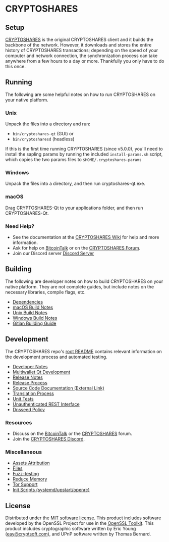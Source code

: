 CRYPTOSHARES
=============

Setup
---------------------
[CRYPTOSHARES](http://cryptoshares.org/wallet) is the original CRYPTOSHARES client and it builds the backbone of the network. However, it downloads and stores the entire history of CRYPTOSHARES transactions; depending on the speed of your computer and network connection, the synchronization process can take anywhere from a few hours to a day or more. Thankfully you only have to do this once.

Running
---------------------
The following are some helpful notes on how to run CRYPTOSHARES on your native platform.

### Unix

Unpack the files into a directory and run:

- `bin/cryptoshares-qt` (GUI) or
- `bin/cryptosharesd` (headless)

If this is the first time running CRYPTOSHARES (since v5.0.0), you'll need to install the sapling params by running the included `install-params.sh` script, which copies the two params files to `$HOME/.cryptoshares-params`

### Windows

Unpack the files into a directory, and then run cryptoshares-qt.exe.

### macOS

Drag CRYPTOSHARES-Qt to your applications folder, and then run CRYPTOSHARES-Qt.

### Need Help?

* See the documentation at the [CRYPTOSHARES Wiki](https://github.com/CRYPTOSHARES-Project/CRYPTOSHARES/wiki)
for help and more information.
* Ask for help on [BitcoinTalk](https://bitcointalk.org/index.php?topic=1262920.0) or on the [CRYPTOSHARES Forum](http://forum.cryptoshares.org/).
* Join our Discord server [Discord Server](https://discord.cryptoshares.org)

Building
---------------------
The following are developer notes on how to build CRYPTOSHARES on your native platform. They are not complete guides, but include notes on the necessary libraries, compile flags, etc.

- [Dependencies](dependencies.md)
- [macOS Build Notes](build-osx.md)
- [Unix Build Notes](build-unix.md)
- [Windows Build Notes](build-windows.md)
- [Gitian Building Guide](gitian-building.md)

Development
---------------------
The CRYPTOSHARES repo's [root README](/README.md) contains relevant information on the development process and automated testing.

- [Developer Notes](developer-notes.md)
- [Multiwallet Qt Development](multiwallet-qt.md)
- [Release Notes](release-notes.md)
- [Release Process](release-process.md)
- [Source Code Documentation (External Link)](https://www.fuzzbawls.pw/cryptoshares/doxygen/)
- [Translation Process](translation_process.md)
- [Unit Tests](unit-tests.md)
- [Unauthenticated REST Interface](REST-interface.md)
- [Dnsseed Policy](dnsseed-policy.md)

### Resources
* Discuss on the [BitcoinTalk](https://bitcointalk.org/index.php?topic=1262920.0) or the [CRYPTOSHARES](http://forum.cryptoshares.org/) forum.
* Join the [CRYPTOSHARES Discord](https://discord.cryptoshares.org).

### Miscellaneous
- [Assets Attribution](assets-attribution.md)
- [Files](files.md)
- [Fuzz-testing](fuzzing.md)
- [Reduce Memory](reduce-memory.md)
- [Tor Support](tor.md)
- [Init Scripts (systemd/upstart/openrc)](init.md)

License
---------------------
Distributed under the [MIT software license](/COPYING).
This product includes software developed by the OpenSSL Project for use in the [OpenSSL Toolkit](https://www.openssl.org/). This product includes
cryptographic software written by Eric Young ([eay@cryptsoft.com](mailto:eay@cryptsoft.com)), and UPnP software written by Thomas Bernard.
